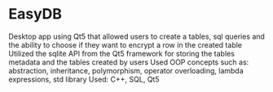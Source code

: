 # EasyDB

Desktop app using Qt5 that allowed users to create a tables, sql queries and the ability to choose if they want to encrypt a row in the created table
Utilized the sqlite API from the Qt5 framework for storing the tables metadata and the tables created by users
Used OOP concepts such as: abstraction, inheritance, polymorphism, operator overloading, lambda expressions, std library
Used: C++, SQL, Qt5
